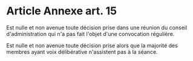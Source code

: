 # Article Annexe art. 15

Est nulle et non avenue toute décision prise dans une réunion du conseil d'administration qui n'a pas fait l'objet d'une convocation régulière.

Est nulle et non avenue toute décision prise alors que la majorité des membres ayant voix délibérative n'assistent pas à la séance.
